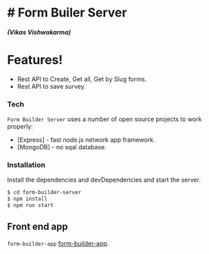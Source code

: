 # # Form Builer Server

 ##### (Vikas Vishwakarma)

# Features!
  - Rest API to Create, Get all, Get by Slug forms.
  - Rest API to save survey.

### Tech
`Form Builder Server` uses a number of open source projects to work properly:

* [Express] - fast node.js network app framework.
* [MongoDB] - no sqal database.

### Installation
Install the dependencies and devDependencies and start the server.

```sh
$ cd form-builder-server
$ npm install
$ npm run start
```

## Front end app
`form-builder-app` [form-builder-app](https://github.com/vikas-v/form-builder-app).